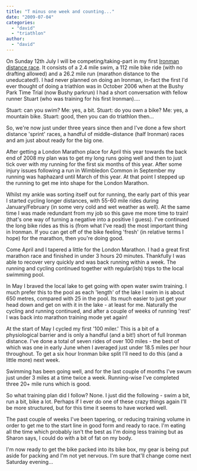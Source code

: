 ```yaml
---
title: "T minus one week and counting..."
date: "2009-07-04"
categories: 
  - "david"
  - "triathlon"
author: 
  - "david"
---
```


On Sunday 12th July I will be competing/taking-part in my first [Ironman distance race](http://ironman.ch/en/00_news/00_aktuell.htm). It consists of a 2.4 mile swim, a 112 mile bike ride (with no drafting allowed) and a 26.2 mile run (marathon distance to the uneducated!). I had never planned on doing an Ironman, in-fact the first I'd ever thought of doing a triathlon was in October 2006 when at the Bushy Park Time Trial (now Bushy parkrun) I had a short conversation with fellow runner Stuart (who was training for his first Ironman)....

Stuart: can you swim? Me: yes, a bit. Stuart: do you own a bike? Me: yes, a mountain bike. Stuart: good, then you can do triathlon then...

So, we're now just under three years since then and I've done a few short distance 'sprint' races, a handful of middle-distance (half Ironman) races and am just about ready for the big one.

After getting a London Marathon place for April this year towards the back end of 2008 my plan was to get my long runs going well and then to just tick over with my running for the first six months of this year. After some injury issues following a run in Wimbledon Common in September my running was haphazard until March of this year. At that point I stepped up the running to get me into shape for the London Marathon.

Whilst my ankle was sorting itself out for running, the early part of this year I started cycling longer distances, with 55-60 mile rides during January/February (in some very cold and wet weather as well). At the same time I was made redundant from my job so this gave me more time to train! (that's one way of turning a negative into a positive I guess). I've continued the long bike rides as this is (from what I've read) the most important thing in Ironman. If you can get off of the bike feeling 'fresh' (in relative terms I hope) for the marathon, then you're doing good.

Come April and I tapered a little for the London Marathon. I had a great first marathon race and finished in under 3 hours 20 minutes. Thankfully I was able to recover very quickly and was back running within a week. The running and cycling continued together with regular(ish) trips to the local swimming pool.

In May I braved the local lake to get going with open water swim training. I much prefer this to the pool as each 'length' of the lake I swim in is about 650 metres, compared with 25 in the pool. Its much easier to just get your head down and get on with it in the lake - at least for me. Naturally the cycling and running continued, and after a couple of weeks of running 'rest' I was back into marathon training mode yet again!

At the start of May I cycled my first '100 miler.' This is a bit of a physiological barrier and is only a handful (and a bit!) short of full Ironman distance. I've done a total of seven rides of over 100 miles - the best of which was one in early June when I averaged just under 18.5 miles per hour throughout. To get a six hour Ironman bike split I'll need to do this (and a little more) next week.

Swimming has been going well, and for the last couple of months I've swum just under 3 miles at a time twice a week. Running-wise I've completed three 20+ mile runs which is good.

So what training plan did I follow? None. I just did the following - swim a bit, run a bit, bike a lot. Perhaps if I ever do one of these crazy things again I'll be more structured, but for this time it seems to have worked well.

The past couple of weeks I've been tapering, or reducing training volume in order to get me to the start line in good form and ready to race. I'm eating all the time which probably isn't the best as I'm doing less training but as Sharon says, I could do with a bit of fat on my body.

I'm now ready to get the bike packed into its bike box, my gear is being put aside for packing and I'm not yet nervous. I'm sure that'll change come next Saturday evening...
